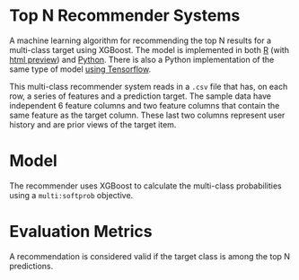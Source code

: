 # Top N Recommender Systems

A machine learning algorithm for recommending the top N results for a multi-class target using XGBoost. The model is implemented in both [R](xgbmodeltest.Rmd) (with [html preview](http://htmlpreview.github.io/?https://github.com/madsenmj/ml-topn-recommender/blob/master/xgbmodeltest.html)) and [Python](XGBoost_TopNRecommender.ipynb). There is also a Python implementation of the same type of model [using Tensorflow](TensorFlow_TopNRecommender.ipynb).

This multi-class recommender system reads in a `.csv` file that has, on each row, a series of features and a prediction target. The sample data have independent 6 feature columns and two feature columns that contain the same feature as the target column. These last two columns represent user history and are prior views of the target item.

# Model

The recommender uses XGBoost to calculate the multi-class probabilities using a `multi:softprob` objective.

# Evaluation Metrics

A recommendation is considered valid if the target class is among the top N predictions.
